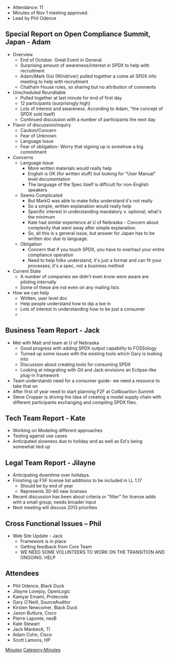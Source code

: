   - Attendance: 11
  - Minutes of Nov 1 meeting approved.
  - Lead by Phil Odence

## Special Report on Open Compliance Summit, Japan - Adam

  - Overview
      - End of October. Great Event in General.
      - Surprising amount of awareness/interest in SPDX to help with
        recruitment
      - Adam/Mark Gisi (Windriver) pulled together a come all SPDX info
        meeting to help with recruitment
      - Chatham House rules, so sharing but no attribution of comments
  - Unscheduled Roundtable
      - Pulled together at last minute for end of first day
      - 12 participants (surprisingly high)
      - Lots of interest and awareness. According to Adam, "the concept
        of SPDX sold itself)
      - Continued discussion with a number of participants the next day
  - Flavor of discussion/inquiry
      - Caution/Concern
      - Fear of Unknown
      - Language Issue
      - Fear of obligation- Worry that signing up is somehow a big
        commitment
  - Concerns
      - Language Issue
          - More written materials would really help
          - English is OK (for written stuff) but looking for "User
            Manual" level documentation
          - The language of the Spec itself is difficult for non-English
            speakers
      - Seems Complicated
          - But MarkG was able to make folks understand it's not really
          - So a simple, written explanation would really help
          - Specific interest in understanding mandatory v. optional;
            what's the minimum
          - Kate had similar experience at U of Nebraska - Concern about
            complexity that went away after simple explanation.
          - So, all this is s general issue, but answer for Japan has to
            be written doc due to language.
      - Obligation
          - Concern that if you touch SPDX, you have to overhaul your
            entire compliance operation
          - Need to help folks understand, it's just a format and can
            fit your processes; it's a spec, not a business method
  - Current State
      - A number of companies we didn't even know were aware are
        piloting internally
      - Some of these are not even on any mailing lists
  - How we can help
      - Written, user level doc
      - Help people understand how to dip a toe in
      - Lots of interest in understanding how to be just a consumer
      - 
## Business Team Report - Jack

  - Met with Matt and team at U of Nebraska
      - Good progress with adding SPDX output capability to FOSSology
      - Turned up some issues with the existing tools which Gary is
        looking into
      - Discussion about creating tools for consuming SPDX
      - Looking at integrating with Git and Jack envisions an
        Eclipse-like plug-in framework
  - Team understands need for a consumer guide- we need a resource to
    take that on
  - After first of year need to start planning F2F at Collboartion
    Summit
  - Steve Cropper is driving the idea of creating a model supply chain
    with different participants exchanging and compiling SPDX files.

## Tech Team Report - Kate

  - Working on Modeling different approaches
  - Testing against use cases
  - Anticipated slowness due to holiday and as well as Ed's being
    somewhat tied up

## Legal Team Report - Jilayne

  - Anticipating downtime over holidays.
  - Finishing up FSF license list additions to be included in LL 1.17
      - Should be by end of year
      - Represents 30-40 new licenses
  - Recent discussion has been about criteria or "filter" for license
    adds wiht a small group; needs broader input
  - Next meeting will discuss 2013 priorities

## Cross Functional Issues – Phil

  - Web Site Update - Jack
      - Framework is in place
      - Getting feedback from Core Team
      - WE NEED SOME VOLUNTEERS TO WORK ON THE TRANSITION AND ONGOING.
        HELP

## Attendees

  - Phil Odence, Black Duck
  - Jilayne Lovejoy, OpenLogic
  - Kamyar Emami, Protecode
  - Gary O'Neill, SourceAuditor
  - Kirsten Newcomer, Black Duck
  - Jason Buttura, Cisco
  - Pierre Laponte, nexB
  - Kate Stewart
  - Jack Manbeck, TI
  - Adam Cohn, Cisco
  - Scott Lamons, HP

[Minutes](Category:General "wikilink")
[Category:Minutes](Category:Minutes "wikilink")
